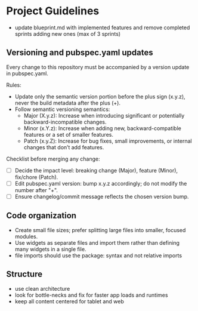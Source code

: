 # Project Guidelines

- update blueprint.md with implemented features and remove completed sprints adding new ones (max of 3 sprints)

## Versioning and pubspec.yaml updates

Every change to this repository must be accompanied by a version update in pubspec.yaml.

Rules:
- Update only the semantic version portion before the plus sign (x.y.z), never the build metadata after the plus (+).
- Follow semantic versioning semantics:
    - Major (X.y.z): Increase when introducing significant or potentially backward-incompatible changes.
    - Minor (x.Y.z): Increase when adding new, backward-compatible features or a set of smaller features.
    - Patch (x.y.Z): Increase for bug fixes, small improvements, or internal changes that don’t add features.

Checklist before merging any change:
- [ ] Decide the impact level: breaking change (Major), feature (Minor), fix/chore (Patch).
- [ ] Edit pubspec.yaml version: bump x.y.z accordingly; do not modify the number after "+".
- [ ] Ensure changelog/commit message reflects the chosen version bump.

## Code organization
- Create small file sizes; prefer splitting large files into smaller, focused modules.
- Use widgets as separate files and import them rather than defining many widgets in a single file.
- file imports should use the package: syntax and not relative imports

## Structure
- use clean architecture
- look for bottle-necks and fix for faster app loads and runtimes
- keep all content centered for tablet and web
